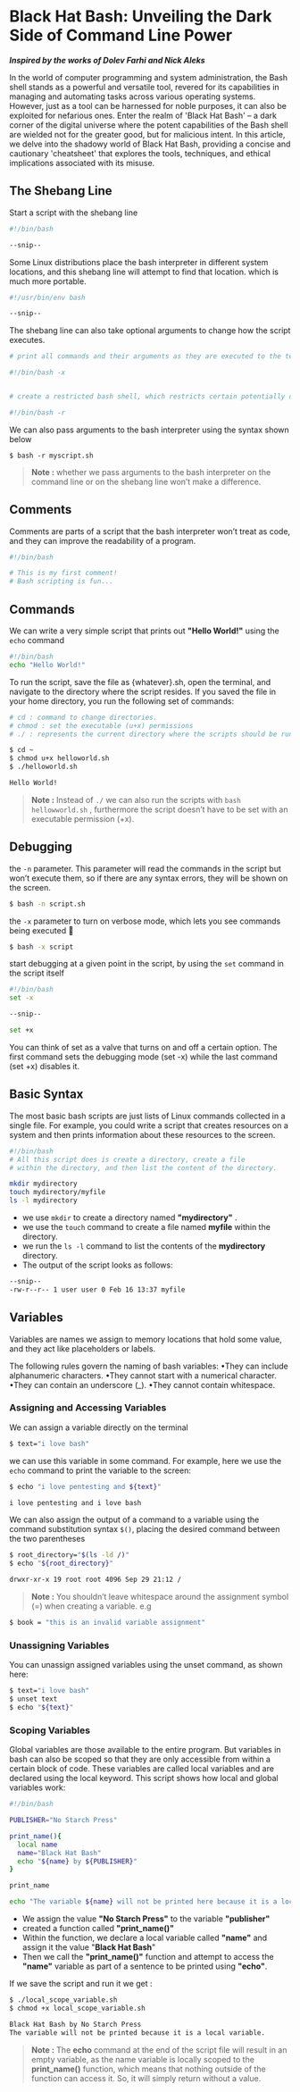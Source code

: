 # Black Hat Bash: Unveiling the Dark Side of Command Line Power

_**Inspired by the works of Dolev Farhi and Nick Aleks**_

In the world of computer programming and system administration, the Bash shell stands as a powerful and versatile tool, revered for its capabilities in managing and automating tasks across various operating systems. However, just as a tool can be harnessed for noble purposes, it can also be exploited for nefarious ones. Enter the realm of 'Black Hat Bash' – a dark corner of the digital universe where the potent capabilities of the Bash shell are wielded not for the greater good, but for malicious intent. In this article, we delve into the shadowy world of Black Hat Bash, providing a concise and cautionary 'cheatsheet' that explores the tools, techniques, and ethical implications associated with its misuse.

## **The Shebang Line**

Start a script with the shebang line

```bash
#!/bin/bash

--snip--
```

Some Linux distributions place the bash interpreter in different system locations, and this shebang line will attempt to find that location. which is much more portable.

```bash
#!/usr/bin/env bash

--snip--
```


The shebang line can also take optional arguments to change how the script executes.

```bash
# print all commands and their arguments as they are executed to the terminal useful for debugging

#!/bin/bash -x


# create a restricted bash shell, which restricts certain potentially dangerous commands e.g rm -rf 

#!/bin/bash -r

```


We can also pass arguments to the bash interpreter using the syntax shown below

```shell
$ bash -r myscript.sh
```


> **Note :** whether we pass arguments to the bash interpreter on the command line or on the shebang line won’t make a difference.


## **Comments**

Comments are parts of a script that the bash interpreter won’t treat as code, and they can improve the readability of a program.

```bash
#!/bin/bash

# This is my first comment!
# Bash scripting is fun...
```


## **Commands**

We can write a very simple script that prints out **"Hello World!"** using the `echo` command

```bash
#!/bin/bash
echo "Hello World!"
```

To run the script, save the file as {whatever}.sh, open the terminal, and navigate to the directory where the script resides. If you saved the file in your home directory, you run the following set of commands:

```bash
# cd : command to change directories.
# chmod : set the executable (u+x) permissions
# ./ : represents the current directory where the scripts should be run

$ cd ~
$ chmod u+x helloworld.sh
$ ./helloworld.sh

Hello World!
```


> **Note :** Instead of `./` we can also run the scripts with `bash hellowworld.sh` , furthermore the script doesn’t have to be set with an executable permission (+x).


## **Debugging**

the `-n` parameter. This parameter will read the commands in the script but won’t execute them, so if there are any syntax errors, they will be shown on the screen.

```bash
$ bash -n script.sh
```


the `-x` parameter to turn on verbose mode, which lets you see commands being executed 🚈

```bash
$ bash -x script
```

start debugging at a given point in the script, by using the `set` command in the script itself 

```bash
#!/bin/bash
set -x

--snip--

set +x
```

You can think of set as a valve that turns on and off a certain option. The first command sets the debugging mode (set -x) while the last command (set +x) disables it.

## **Basic Syntax**

The most basic bash scripts are just lists of Linux commands collected in a single file. For example, you could write a script that creates resources on a system and then prints information about these resources to the screen.


```bash
#!/bin/bash
# All this script does is create a directory, create a file
# within the directory, and then list the content of the directory.

mkdir mydirectory
touch mydirectory/myfile
ls -l mydirectory
```


- we use `mkdir` to create a directory named **"mydirectory"** .
- we use the `touch` command to create a file named **myfile** within the directory.
- we run the `ls -l`  command to list the contents of the **mydirectory** directory.
- The output of the script looks as follows:

```bash
--snip--
-rw-r--r-- 1 user user 0 Feb 16 13:37 myfile
```


## **Variables**

Variables are names we assign to memory locations that hold some value, and they act like placeholders or labels.

The following rules govern the naming of bash variables:
•They can include alphanumeric characters.
•They cannot start with a numerical character.
•They can contain an underscore (_).
•They cannot contain whitespace.

### **Assigning and Accessing Variables**

We can assign a variable directly on the terminal

```bash
$ text="i love bash"
```

we can use this variable in some command. For example, here we use the `echo` command to print the variable to the screen:

```bash
$ echo "i love pentesting and ${text}"

i love pentesting and i love bash
```

We can also assign the output of a command to a variable using the command substitution syntax `$()`, placing the desired command between the two parentheses

```bash
$ root_directory="$(ls -ld /)"
$ echo "${root_directory}"

drwxr-xr-x 19 root root 4096 Sep 29 21:12 /
```

> **Note :** You shouldn’t leave whitespace around the assignment symbol (=) when creating a variable. e.g

```bash
$ book = "this is an invalid variable assignment"
```

### **Unassigning Variables**

You can unassign assigned variables using the unset command, as shown here:

```bash
$ text="i love bash"
$ unset text
$ echo "${text}"
```


### **Scoping Variables**

Global variables are those available to the entire program. But variables in bash can also be scoped so that they are only accessible from within a certain block of code. These variables are called local variables and are declared using the local keyword. This script shows how local and global variables work:


```bash
#!/bin/bash

PUBLISHER="No Starch Press"

print_name(){
  local name
  name="Black Hat Bash"
  echo "${name} by ${PUBLISHER}" 
}

print_name

echo "The variable ${name} will not be printed here because it is a local variable."
```

- We assign the value **"No Starch Press"** to the variable **"publisher"**
- created a function called **"print_name()"**
- Within the function, we declare a local variable called **"name"** and assign it the value "**Black Hat Bash**"
- Then we call the **"print_name()"** function and attempt to access the **"name"** variable as part of a sentence to be printed using **"echo"**.

If we save the script and run it we get :

```bash
$ ./local_scope_variable.sh
$ chmod +x local_scope_variable.sh

Black Hat Bash by No Starch Press
The variable will not be printed because it is a local variable.
```

> **Note :** The **echo** command at the end of the script file will result in an empty variable, as the name variable is locally scoped to the **print_name()** function, which means that nothing outside of the function can access it. So, it will simply return without a value.

